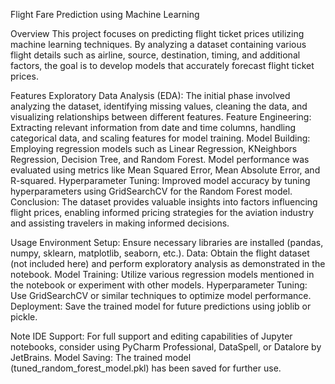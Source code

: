 Flight Fare Prediction using Machine Learning

Overview
This project focuses on predicting flight ticket prices utilizing machine learning techniques. By analyzing a dataset containing various flight details such as airline, source, destination, timing, and additional factors, the goal is to develop models that accurately forecast flight ticket prices.

Features
Exploratory Data Analysis (EDA): The initial phase involved analyzing the dataset, identifying missing values, cleaning the data, and visualizing relationships between different features.
Feature Engineering: Extracting relevant information from date and time columns, handling categorical data, and scaling features for model training.
Model Building: Employing regression models such as Linear Regression, KNeighbors Regression, Decision Tree, and Random Forest. Model performance was evaluated using metrics like Mean Squared Error, Mean Absolute Error, and R-squared.
Hyperparameter Tuning: Improved model accuracy by tuning hyperparameters using GridSearchCV for the Random Forest model.
Conclusion: The dataset provides valuable insights into factors influencing flight prices, enabling informed pricing strategies for the aviation industry and assisting travelers in making informed decisions.

Usage
Environment Setup: Ensure necessary libraries are installed (pandas, numpy, sklearn, matplotlib, seaborn, etc.).
Data: Obtain the flight dataset (not included here) and perform exploratory analysis as demonstrated in the notebook.
Model Training: Utilize various regression models mentioned in the notebook or experiment with other models.
Hyperparameter Tuning: Use GridSearchCV or similar techniques to optimize model performance.
Deployment: Save the trained model for future predictions using joblib or pickle.

Note
IDE Support: For full support and editing capabilities of Jupyter notebooks, consider using PyCharm Professional, DataSpell, or Datalore by JetBrains.
Model Saving: The trained model (tuned_random_forest_model.pkl) has been saved for further use.
